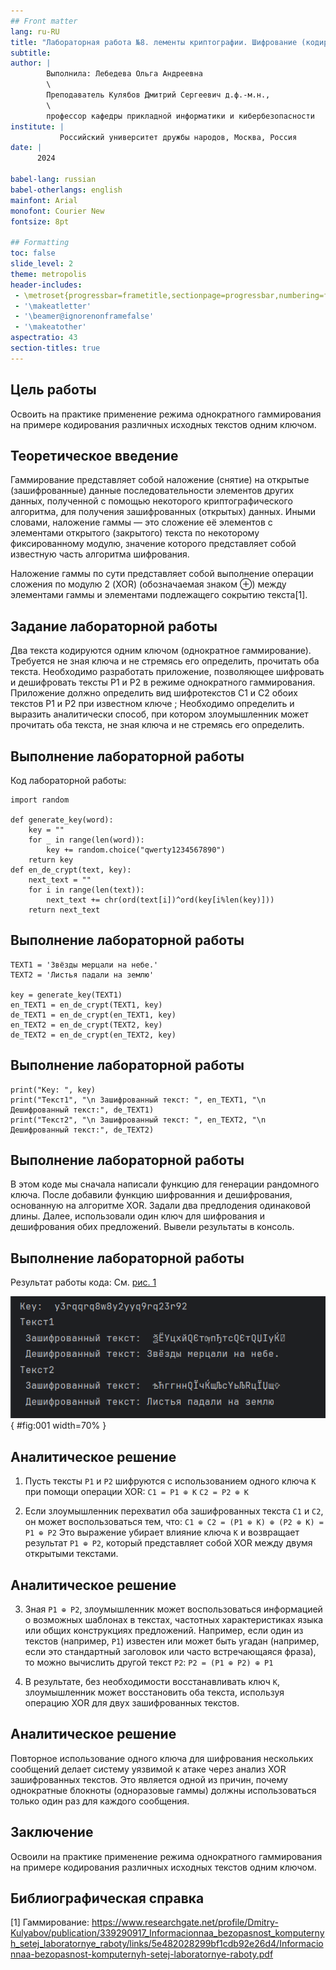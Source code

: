 ```yaml
---
## Front matter
lang: ru-RU
title: "Лабораторная работа №8. лементы криптографии. Шифрование (кодирование) различных исходных текстов одним ключом" 
subtitle: 
author: |
        Выполнила: Лебедева Ольга Андреевна
        \
        Преподаватель Кулябов Дмитрий Сергеевич д.ф.-м.н.,
        \ 
        профессор кафедры прикладной информатики и кибербезопасности
institute: |
           Российский университет дружбы народов, Москва, Россия
date: |
      2024

babel-lang: russian
babel-otherlangs: english
mainfont: Arial
monofont: Courier New
fontsize: 8pt

## Formatting
toc: false
slide_level: 2
theme: metropolis
header-includes: 
 - \metroset{progressbar=frametitle,sectionpage=progressbar,numbering=fraction}
 - '\makeatletter'
 - '\beamer@ignorenonframefalse'
 - '\makeatother'
aspectratio: 43
section-titles: true
---
```


## Цель работы

Освоить на практике применение режима однократного гаммирования на примере кодирования различных исходных текстов одним ключом.

## Теоретическое введение

Гаммирование представляет собой наложение (снятие) на открытые (зашифрованные) данные последовательности элементов других данных, полученной с помощью некоторого криптографического алгоритма, для получения зашифрованных (открытых) данных. Иными словами, наложение
гаммы — это сложение её элементов с элементами открытого (закрытого) текста по некоторому фиксированному модулю, значение которого представляет собой известную часть алгоритма шифрования.

Наложение гаммы по сути представляет собой выполнение операции сложения по модулю 2 (XOR) (обозначаемая знаком ⊕) между элементами гаммы и элементами подлежащего сокрытию текста[1].

## Задание лабораторной работы

Два текста кодируются одним ключом (однократное гаммирование).
Требуется не зная ключа и не стремясь его определить, прочитать оба текста. Необходимо разработать приложение, позволяющее шифровать и дешифровать тексты P1 и P2 в режиме однократного гаммирования. Приложение должно определить вид шифротекстов C1 и C2 обоих текстов P1 и P2 при известном ключе ; Необходимо определить и выразить аналитически способ, при котором злоумышленник может прочитать оба текста, не зная ключа и не стремясь его определить.

## Выполнение лабораторной работы

Код лабораторной работы:

    import random

    def generate_key(word):
        key = ""
        for _ in range(len(word)):
            key += random.choice("qwerty1234567890")
        return key
    def en_de_crypt(text, key):
        next_text = ""
        for i in range(len(text)):
            next_text += chr(ord(text[i])^ord(key[i%len(key)]))
        return next_text
        
## Выполнение лабораторной работы

    TEXT1 = 'Звёзды мерцали на небе.'
    TEXT2 = 'Листья падали на землю'

    key = generate_key(TEXT1)
    en_TEXT1 = en_de_crypt(TEXT1, key)
    de_TEXT1 = en_de_crypt(en_TEXT1, key)
    en_TEXT2 = en_de_crypt(TEXT2, key)
    de_TEXT2 = en_de_crypt(en_TEXT2, key)

## Выполнение лабораторной работы

    print("Key: ", key)
    print("Текст1", "\n Зашифрованный текст: ", en_TEXT1, "\n Дешифрованный текст:", de_TEXT1)
    print("Текст2", "\n Зашифрованный текст: ", en_TEXT2, "\n Дешифрованный текст:", de_TEXT2)

## Выполнение лабораторной работы

В этом коде мы сначала написали функцию для генерации рандомного ключа. После добавили функцию шифрованния и дешифрования, основанную на алгоритме XOR. Задали два предлодения одинаковой длины. Далее, использовали один ключ для шифрования и дешифрования обих предложений. Вывели результаты в консоль. 

## Выполнение лабораторной работы

Результат работы кода: Cм. [рис. 1](#fig:001)

![Результат работы кода](1.png){ #fig:001 width=70% }

## Аналитическое решение

1. Пусть тексты `P1` и `P2` шифруются с использованием одного ключа `K` при помощи операции XOR:
   `C1 = P1 ⊕ K`
   `C2 = P2 ⊕ K`

2. Если злоумышленник перехватил оба зашифрованных текста `C1` и `C2`, он может воспользоваться тем, что:
   `C1 ⊕ C2 = (P1 ⊕ K) ⊕ (P2 ⊕ K) = P1 ⊕ P2`
   Это выражение убирает влияние ключа `K` и возвращает результат `P1 ⊕ P2`, который представляет собой XOR между двумя открытыми текстами.

## Аналитическое решение   

3. Зная `P1 ⊕ P2`, злоумышленник может воспользоваться информацией о возможных шаблонах в текстах, частотных характеристиках языка или общих конструкциях предложений. Например, если один из текстов (например, `P1`) известен или может быть угадан (например, если это стандартный заголовок или часто встречающаяся фраза), то можно вычислить другой текст `P2`:
   `P2 = (P1 ⊕ P2) ⊕ P1`

4. В результате, без необходимости восстанавливать ключ `K`, злоумышленник может восстановить оба текста, используя операцию XOR для двух зашифрованных текстов.

## Аналитическое решение

Повторное использование одного ключа для шифрования нескольких сообщений делает систему уязвимой к атаке через анализ XOR зашифрованных текстов. Это является одной из причин, почему однократные блокноты (одноразовые гаммы) должны использоваться только один раз для каждого сообщения.

## Заключение

Освоили на практике применение режима однократного гаммирования на примере кодирования различных исходных текстов одним ключом.

## Библиографическая справка 

[1] Гаммирование: https://www.researchgate.net/profile/Dmitry-Kulyabov/publication/339290917_Informacionnaa_bezopasnost_komputernyh_setej_laboratornye_raboty/links/5e482028299bf1cdb92e26d4/Informacionnaa-bezopasnost-komputernyh-setej-laboratornye-raboty.pdf

